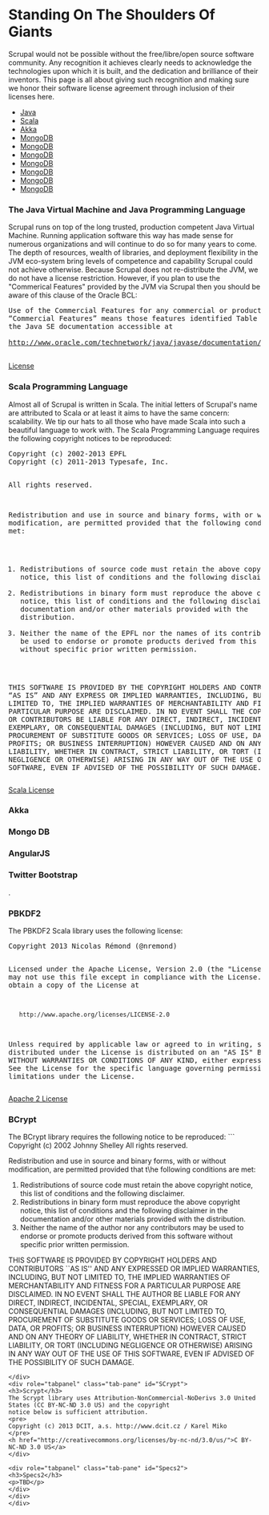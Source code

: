 <!--~~~~~~~~~~~~~~~~~~~~~~~~~~~~~~~~~~~~~~~~~~~~~~~~~~~~~~~~~~~~~~~~~~~~~~~~~~~~~~~~~~~~~~~~~~~~~~~~~~~~~~~~~~~~~~~~~~~
  ~ Copyright © 2014 Reactific Software LLC                                                                           ~
  ~                                                                                                                   ~
  ~ This file is part of Scrupal, an Opinionated Web Application Framework.                                           ~
  ~                                                                                                                   ~
  ~ Scrupal is free software: you can redistribute it and/or modify it under the terms                                ~
  ~ of the GNU General Public License as published by the Free Software Foundation,                                   ~
  ~ either version 3 of the License, or (at your option) any later version.                                           ~
  ~                                                                                                                   ~
  ~ Scrupal is distributed in the hope that it will be useful, but WITHOUT ANY WARRANTY;                              ~
  ~ without even the implied warranty of MERCHANTABILITY or FITNESS FOR A PARTICULAR PURPOSE.                         ~
  ~ See the GNU General Public License for more details.                                                              ~
  ~                                                                                                                   ~
  ~ You should have received a copy of the GNU General Public License along with Scrupal.                             ~
  ~ If not, see either: http://www.gnu.org/licenses or http://opensource.org/licenses/GPL-3.0.                        ~
  ~~~~~~~~~~~~~~~~~~~~~~~~~~~~~~~~~~~~~~~~~~~~~~~~~~~~~~~~~~~~~~~~~~~~~~~~~~~~~~~~~~~~~~~~~~~~~~~~~~~~~~~~~~~~~~~~~~~-->
# Standing On The Shoulders Of Giants
Scrupal would not be possible without the free/libre/open source software community. Any recognition it
achieves clearly needs to acknowledge the technologies upon which it is built, and the dedication and brilliance
of their inventors. This page is all about giving such recognition and making sure we honor their software license
agreement through inclusion of their licenses here.

<div role="tabpanel">
<ul class="nav nav-tabs" role="tablist">
  <li role="presentation" class="active"><a href="#Java" aria-controls="java" role="tab" data-toggle="tab">Java</a></li>
  <li role="presentation"><a href="#Scala" aria-controls="scala" role="tab" data-toggle="tab">Scala</a></li>
  <li role="presentation">
    <a href="#Akka" aria-controls="akka" role="tab" data-toggle="tab">Akka</a>
  </li>
  <li role="presentation">
    <a href="#MongoDB" aria-controls="mongodb" role="tab" data-toggle="tab">MongoDB</a>
  </li>
  <li role="presentation">
    <a href="#AngularJS" aria-controls="mongodb" role="tab" data-toggle="tab">MongoDB</a>
  </li>
  <li role="presentation">
    <a href="#Bootstrap" aria-controls="mongodb" role="tab" data-toggle="tab">MongoDB</a>
  </li>
  <li role="presentation">
    <a href="#PBKDF2" aria-controls="mongodb" role="tab" data-toggle="tab">MongoDB</a>
  </li>
  <li role="presentation">
    <a href="#BCrypt" aria-controls="mongodb" role="tab" data-toggle="tab">MongoDB</a>
  </li>
  <li role="presentation">
    <a href="#SCrypt" aria-controls="mongodb" role="tab" data-toggle="tab">MongoDB</a>
  </li>
  <li role="presentation">
    <a href="#Specs2" aria-controls="mongodb" role="tab" data-toggle="tab">MongoDB</a>
  </li>
</ul>

<div class="tab-content">

<div role="tabpanel" class="tab-pane active" id="Java">
<h3>The Java Virtual Machine and Java Programming Language</h3>
<p>Scrupal runs on top of the long trusted, production competent Java Virtual Machine. Running application software
this way has made sense for numerous organizations and will continue to do so for many years to come. The depth of
resources, wealth of libraries, and deployment flexibility in the JVM eco-system bring levels of competence and
capability Scrupal could not achieve otherwise. Because Scrupal does not re-distribute the JVM, we do not have a
license restriction. However, if you plan to use the "Commerical Features" provided by the JVM via Scrupal then you
should be aware of this clause of the Oracle BCL:</p>
<pre>
Use of the Commercial Features for any commercial or production purpose requires a separate license from Oracle.
“Commercial Features” means those features identified Table 1-1 (Commercial Features In Java SE Product Editions) of
the Java SE documentation accessible at
<a href="http://www.oracle.com/technetwork/java/javase/documentation/index.html">
http://www.oracle.com/technetwork/java/javase/documentation/index.html>
</a>
</pre>
<a href="http://www.oracle.com/technetwork/java/javase/terms/license/index.html">License</a>
</div>

<div role="tabpanel" class="tab-pane" id="Scala">
<h3>Scala Programming Language</h3>
<p>Almost all of Scrupal is written in Scala. The initial letters of Scrupal's name are attributed to Scala or at least
it aims to have the same concern: scalability. We tip our hats to all those who have made Scala into such a beautiful
language to work with. The Scala Programming Language requires the following copyright notices to be reproduced:</p>
<pre>
Copyright (c) 2002-2013 EPFL
Copyright (c) 2011-2013 Typesafe, Inc.

All rights reserved.

Redistribution and use in source and binary forms, with or without modification, are permitted provided that the
following conditions are met:

1. Redistributions of source code must retain the above copyright notice, this list of conditions and the following
   disclaimer.
2. Redistributions in binary form must reproduce the above copyright notice, this list of conditions and the following
   disclaimer in the documentation and/or other materials provided with the distribution.
3. Neither the name of the EPFL nor the names of its contributors may be used to endorse or promote products derived
   from this software without specific prior written permission.

THIS SOFTWARE IS PROVIDED BY THE COPYRIGHT HOLDERS AND CONTRIBUTORS “AS IS” AND ANY EXPRESS OR IMPLIED WARRANTIES,
INCLUDING, BUT NOT LIMITED TO, THE IMPLIED WARRANTIES OF MERCHANTABILITY AND FITNESS FOR A PARTICULAR PURPOSE ARE
DISCLAIMED. IN NO EVENT SHALL THE COPYRIGHT OWNER OR CONTRIBUTORS BE LIABLE FOR ANY DIRECT, INDIRECT, INCIDENTAL,
SPECIAL, EXEMPLARY, OR CONSEQUENTIAL DAMAGES (INCLUDING, BUT NOT LIMITED TO, PROCUREMENT OF SUBSTITUTE GOODS OR
SERVICES; LOSS OF USE, DATA, OR PROFITS; OR BUSINESS INTERRUPTION) HOWEVER CAUSED AND ON ANY THEORY OF LIABILITY,
WHETHER IN CONTRACT, STRICT LIABILITY, OR TORT (INCLUDING NEGLIGENCE OR OTHERWISE) ARISING IN ANY WAY OUT OF THE USE
OF THIS SOFTWARE, EVEN IF ADVISED OF THE POSSIBILITY OF SUCH DAMAGE.
</pre>
<a href="http://www.scala-lang.org/license.html">Scala License</a>
</div>

<div role="tabpanel" class="tab-pane" id="Akka">
<h3>Akka</h3>
</div>

<div role="tabpanel" class="tab-pane" id="MongoDB">
<h3>Mongo DB</h3>
</div>

<div role="tabpanel" class="tab-pane" id="AngularJS">
<h3>AngularJS</h3>
</div>

<div role="tabpanel" class="tab-pane" id="Bootstrap">
<h3>Twitter Bootstrap</h3>
</div>

<div role="tabpanel" class="tab-pane" id="PBKDF2">.
<h3>PBKDF2</h3>
The PBKDF2 Scala library uses the following license:
<pre>
Copyright 2013 Nicolas Rémond (@nremond)

   Licensed under the Apache License, Version 2.0 (the "License");
   you may not use this file except in compliance with the License.
   You may obtain a copy of the License at

       http://www.apache.org/licenses/LICENSE-2.0

   Unless required by applicable law or agreed to in writing, software
   distributed under the License is distributed on an "AS IS" BASIS,
   WITHOUT WARRANTIES OR CONDITIONS OF ANY KIND, either express or implied.
   See the License for the specific language governing permissions and
   limitations under the License.
</pre>
<a href="http://www.apache.org/licenses/LICENSE-2.0.html">Apache 2 License</a>
</div>

<div role="tabpanel" class="tab-pane" id="BCrypt">
<h3>BCrypt</h3>
<marked>
The BCrypt library requires the following notice to be reproduced:
```
Copyright (c) 2002 Johnny Shelley All rights reserved.

Redistribution and use in source and binary forms, with or without modification, are permitted provided that t\he
following conditions are met:

1. Redistributions of source code must retain the above copyright notice, this list of conditions and the following disclaimer.
2. Redistributions in binary form must reproduce the above copyright notice, this list of conditions and the following
   disclaimer in the documentation and/or other materials provided with the distribution.
3. Neither the name of the author nor any contributors may be used to endorse or promote products derived from this
   software without specific prior written permission.

THIS SOFTWARE IS PROVIDED BY COPYRIGHT HOLDERS AND CONTRIBUTORS ``AS IS'' AND ANY EXPRESSED OR IMPLIED WARRANTIES,
INCLUDING, BUT NOT LIMITED TO, THE IMPLIED WARRANTIES OF MERCHANTABILITY AND FITNESS FOR A PARTICULAR PURPOSE ARE
DISCLAIMED. IN NO EVENT SHALL THE AUTHOR BE LIABLE FOR ANY DIRECT, INDIRECT, INCIDENTAL, SPECIAL, EXEMPLARY, OR
CONSEQUENTIAL DAMAGES (INCLUDING, BUT NOT LIMITED TO, PROCUREMENT OF SUBSTITUTE GOODS OR SERVICES; LOSS OF USE, DATA,
OR PROFITS; OR BUSINESS INTERRUPTION) HOWEVER CAUSED AND ON ANY THEORY OF LIABILITY, WHETHER IN CONTRACT, STRICT
LIABILITY, OR TORT (INCLUDING NEGLIGENCE OR OTHERWISE) ARISING IN ANY WAY OUT OF THE USE OF THIS SOFTWARE, EVEN IF
ADVISED OF THE POSSIBILITY OF SUCH DAMAGE.
```
</div>
<div role="tabpanel" class="tab-pane" id="SCrypt">
<h3>Scrypt</h3>
The Scrypt library uses Attribution-NonCommercial-NoDerivs 3.0 United States (CC BY-NC-ND 3.0 US) and the copyright
notice below is sufficient attribution.
<pre>
Copyright (c) 2013 DCIT, a.s. http://www.dcit.cz / Karel Miko
</pre>
<h href="http://creativecommons.org/licenses/by-nc-nd/3.0/us/">C BY-NC-ND 3.0 US</a>
</div>

<div role="tabpanel" class="tab-pane" id="Specs2">
<h3>Specs2</h3>
<p>TBD</p>
</div>
</div>
</div>

